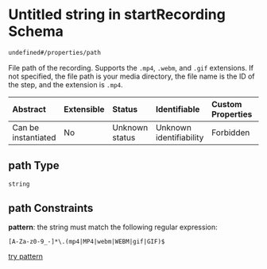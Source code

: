 # Untitled string in startRecording Schema

```txt
undefined#/properties/path
```

File path of the recording. Supports the `.mp4`, `.webm`, and `.gif` extensions. If not specified, the file path is your media directory, the file name is the ID of the step, and the extension is `.mp4`.

| Abstract            | Extensible | Status         | Identifiable            | Custom Properties | Additional Properties | Access Restrictions | Defined In                                                                               |
| :------------------ | :--------- | :------------- | :---------------------- | :---------------- | :-------------------- | :------------------ | :--------------------------------------------------------------------------------------- |
| Can be instantiated | No         | Unknown status | Unknown identifiability | Forbidden         | Allowed               | none                | [startRecording\_v2.schema.json\*](startRecording_v2.schema.json "open original schema") |

## path Type

`string`

## path Constraints

**pattern**: the string must match the following regular expression:&#x20;

```regexp
[A-Za-z0-9_-]*\.(mp4|MP4|webm|WEBM|gif|GIF)$
```

[try pattern](https://regexr.com/?expression=%5BA-Za-z0-9_-%5D*%5C.\(mp4%7CMP4%7Cwebm%7CWEBM%7Cgif%7CGIF\)%24 "try regular expression with regexr.com")
